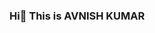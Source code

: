 ### Hi👋 This is AVNISH KUMAR

<!--
**avnish7264/avnish7264** is a ✨ _special_ ✨ repository because its `README.md` (this file) appears on your GitHub profile.

Here are some ideas to get you started:

- 🔭 I’m currently working on ...
- 🌱 I’m currently learning ...
- 👯 I’m looking to collaborate on ...
- 🤔 I’m looking for help with ...
- 💬 Ask me about ...
- 📫 How to reach me: avnish7264@gmail.com
- 😄 Pronouns: He/Him
- ⚡ Fun fact: ...
-->
